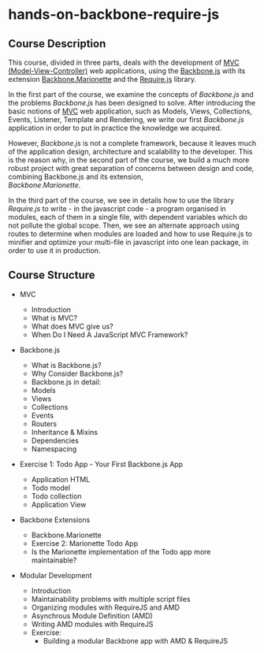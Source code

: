 hands-on-backbone-require-js
============================

## Course Description

This course, divided in three parts, deals with the development of 
[MVC (Model-View-Controller)](http://en.wikipedia.org/wiki/Model%E2%80%93view%E2%80%93controller) 
web applications, 
using the [Backbone.js](http://backbonejs.org/) with its extension 
[Backbone.Marionette](http://marionettejs.com/) and the 
[Require.js](http://requirejs.org/) library.

In the first part of the course, 
we examine the concepts of *Backbone.js* and the problems *Backbone.js* has been designed to solve. 
After introducing the basic notions of [MVC](http://en.wikipedia.org/wiki/Model%E2%80%93view%E2%80%93controller) 
web application, such as Models, Views, Collections, 
Events, Listener, Template and Rendering, we write our first *Backbone.js* 
application in order to put in practice the knowledge we acquired. 

However, *Backbone.js* is not a complete framework, 
because it leaves much of the application design, architecture and scalability to the developer.
This is the reason why, 
in the second part of the course, 
we build a much more robust project with great separation of concerns between design and code, combining Backbone.js and its extension,  
*Backbone.Marionette*.

In the third part of the course, we see in details how to use the library *Require.js* to write - in the javascript code - 
a program organised in modules, each of them in a single file,
with dependent variables which do not pollute the global scope.
Then, we see an alternate approach using routes to determine when modules are loaded 
and how to use Require.js to minifier and optimize your multi-file in javascript into one lean package, in order to use it in production.

## Course Structure
- MVC
  - Introduction
  - What is MVC?
  - What does MVC give us?
  - When Do I Need A JavaScript MVC Framework?

- Backbone.js
  - What is Backbone.js?
  - Why Consider Backbone.js?
  - Backbone.js in detail:
  - Models
  - Views 
  - Collections
  - Events
  - Routers
  - Inheritance & Mixins
  - Dependencies
  - Namespacing 

- Exercise 1: Todo App - Your First Backbone.js App
  - Application HTML
  - Todo model
  - Todo collection
  - Application View

- Backbone Extensions
  - Backbone.Marionette
  - Exercise 2: Marionette Todo App
  - Is the Marionette implementation of the Todo app more maintainable?

- Modular Development
  - Introduction
  - Maintainability problems with multiple script files
  - Organizing modules with RequireJS and AMD
  - Asynchrous Module Definition (AMD) 
  - Writing AMD modules with RequireJS
  - Exercise: 
    - Building a modular Backbone app with AMD & RequireJS 





